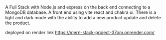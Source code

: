 A Full Stack with Node.js and express on the back end connecting to a MongoDB database. A front end using vite react and chakra ui. There is a light and dark mode with the ability to add a new product update and delete the product.


deployed on render link https://mern-stack-project-37om.onrender.com/